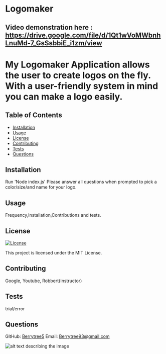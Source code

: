 # Logomaker
## Video demonstration here :  https://drive.google.com/file/d/1Qt1wVoMWbnhLnuMd-7_GsSsbbiE_i1zm/view

# My Logomaker Application allows the user to create logos on the fly. With a user-friendly system in mind you can make a logo easily.

## Table of Contents
- [Installation](#installation)
- [Usage](#usage)
- [License](#license)
- [Contributing](#contributing)
- [Tests](#tests)
- [Questions](#questions)

## Installation
Run 'Node index.js' 
Please answer all questions when prompted to pick a color/size/and name for your logo.
## Usage
Frequency,Installation,Contributions and tests.

## License
[![License](https://img.shields.io/badge/License-MIT-brightgreen.svg)](https://opensource.org/licenses/MIT)

This project is licensed under the MIT License.

## Contributing
Google, Youtube, Robbert(Instructor)

## Tests
trial/error

## Questions
GitHub: [Berrytree5](https://github.com/Berrytree5)
Email: Berrytree93@gmail.com

![alt text describing the image]()